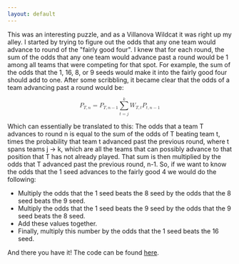 ```yaml
---
layout: default
---
```


This was an interesting puzzle, and as a Villanova Wildcat it was right up my alley. I started by trying to figure out
the odds that any one team would advance to round of the "fairly good four". I knew that for each round, the sum of the odds
that any one team would advance past a round would be 1 among all teams that were competing for that spot. For example, the sum
of the odds that the 1, 16, 8, or 9 seeds would make it into the fairly good four should add to one. After some scribbling, it became clear that the 
odds of a team advancing past a round would be:  

<math display="block" xmlns="http://www.w3.org/1998/Math/MathML">
  <mrow>
    <msub>
      <mi>P</mi>
      <mrow>
        <mi>T</mi>
        <mo>,</mo>
        <mi>n</mi>
      </mrow>
    </msub>
    <mo>=</mo>
    <msub>
      <mi>P</mi>
      <mrow>
        <mi>T</mi>
        <mo>,</mo>
        <mi>n</mi>
        <mo>−</mo>
        <mn>1</mn>
      </mrow>
    </msub>
    <munderover>
      <mo>∑</mo>
      <mrow>
        <mi>t</mi>
        <mo>=</mo>
        <mi>j</mi>
      </mrow>
      <mi>k</mi>
    </munderover>
    <msub>
      <mi>W</mi>
      <mrow>
        <mi>T</mi>
        <mo>,</mo>
        <mi>t</mi>
      </mrow>
    </msub>
    <msub>
      <mi>P</mi>
      <mrow>
        <mi>t</mi>
        <mo>,</mo>
        <mi>n</mi>
        <mo>−</mo>
        <mn>1</mn>
      </mrow>
    </msub>
  </mrow>
</math>  

Which can essentially be translated to this: The odds that a team T advances to round n is equal to the sum of the odds of T beating team t,
times the probability that team t advanced past the previous round, where t spans teams j -> k, which are all the teams that can 
possibly advance to that position that T has not already played. That sum is then multiplied by the odds that T advanced past the 
previous round, n-1. So, if we want to know the odds that the 1 seed advances to the fairly good 4 we would do the following:  

* Multiply the odds that the 1 seed beats the 8 seed by the odds that the 8 seed beats the 9 seed.  
* Multiply the odds that the 1 seed beats the 9 seed by the odds that the 9 seed beats the 8 seed.  
* Add these values together.  
* Finally, multiply this number by the odds that the 1 seed beats the 16 seed.  

And there you have it! The code can be found [here](https://github.com/rggs/Jane-Street-Puzzles).
